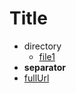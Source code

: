 # Title

* directory
  * [file1](file1.md)
* **separator**
* [fullUrl](https://github.com/Open-EdTech/next-mdx-books/blob/main/testData/file2.md)